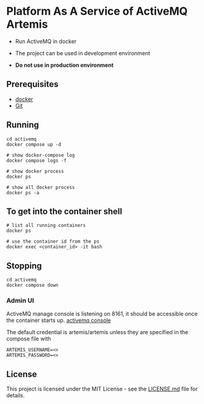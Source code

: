 # Platform As A Service of ActiveMQ Artemis

- Run ActiveMQ in docker

- The project can be used in development environment

- **Do not use in production environment**

## Prerequisites

- [docker](https://docs.docker.com/install/)
- [Git](https://git-scm.com/)

## Running

```shell
cd activemq
docker compose up -d

# show docker-compose log
docker compose logs -f

# show docker process
docker ps

# show all docker process
docker ps -a
```

## To get into the container shell

```shell
# list all running containers
docker ps

# use the container id from the ps
docker exec <container_id> -it bash
```

## Stopping

```shell
cd activemq
docker compose down
```

### Admin UI

ActiveMQ manage console is listening on 8161, it should be accessible once the container starts up.
[activemq console](http://localhost:8161/)

The default credential is artemis/artemis unless they are specified in the compose file with
```
ARTEMIS_USERNAME=<>
ARTEMIS_PASSWORD=<>
```
## License

This project is licensed under the MIT License - see the [LICENSE.md](https://github.com/shunchaowang/my-platform-docker/LICENSE) file for details.
